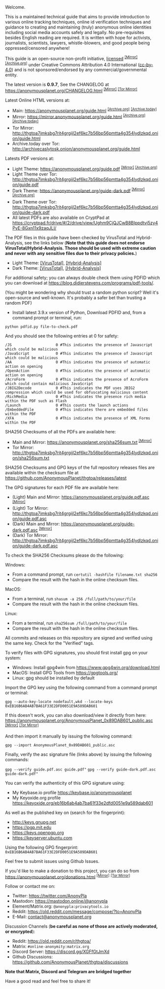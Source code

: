 Welcome.

This is a maintained technical guide that aims to provide introduction to various online tracking techniques, online id verification techniques and guidance to creating and maintaining (truly) anonymous online identities including social media accounts safely and legally. No pre-requisites besides English reading are required. It is written with hope for activists, journalists, scientists, lawyers, whistle-blowers, and good people being oppressed/censored anywhere!

This guide is an open-source non-profit initiative, [licensed] <sup>[[Mirror]][8]</sup> <sup>[[Archive.org]][9]</sup> under Creative Commons Attribution 4.0 International ([cc-by-4.0]) and is not sponsored/endorsed by any commercial/governmental entity.

The latest version is **0.9.7**, See the CHANGELOG at <https://anonymousplanet.org/CHANGELOG.html> <sup>[[Mirror]][10]</sup> <sup>[[Tor Mirror]][15]</sup>

Latest Online HTML versions at:
- Main: <https://anonymousplanet.org/guide.html> <sup>[[Archive.org]][6]</sup> <sup>[[Archive.today]][7]</sup> 
- Mirror: <https://mirror.anonymousplanet.org/guide.html> <sup>[[Archive.org]][5]</sup> <sup>[[Archive.today]][19]</sup> 
- Tor Mirror: <http://thgtoa7imksbg7rit4grgijl2ef6kc7b56bp56pmtta4g354lydlzkqd.onion/guide.html> 
- Archive.today over Tor: <http://archivecaslytosk.onion/anonymousplanet.org/guide.html>

Latests PDF versions at:
- Light Theme: <https://anonymousplanet.org/guide.pdf> <sup>[[Mirror]][1]</sup> <sup>[[Archive.org]][2]</sup> 
- Light Theme over Tor: <http://thgtoa7imksbg7rit4grgijl2ef6kc7b56bp56pmtta4g354lydlzkqd.onion/guide.pdf> 
- Dark Theme: <https://anonymousplanet.org/guide-dark.pdf> <sup>[[Mirror]][3]</sup> <sup>[[Archive.org]][4]</sup> 
- Dark Theme over Tor: <http://thgtoa7imksbg7rit4grgijl2ef6kc7b56bp56pmtta4g354lydlzkqd.onion/guide-dark.pdf>
- All latest PDFs are also available on CryptPad at <https://cryptpad.fr/drive/#/2/drive/view/Ughm9CjQJCwB8BIppdtvj5zy4PyE-8Gxn11x9zaqJLI/>

The PDF files in this guide have been checked by VirusTotal and Hybrid-Analysis, see the links below (**Note that this guide does not endorse VirusTotal/Hybrid-Analysis. Those should be used with extreme caution and never with any sensitive files due to their privacy policies.**)
- Light Theme: [[VirusTotal]][light_virustotal], [[Hybrid-Analysis]][light_hybrid_analysis]
- Dark Theme: [[VirusTotal]][dark_virustotal], [[Hybrid-Analysis]][dark_hybrid_analysis]

For additional safety; you can always double check them using PDFID which you can download at <https://blog.didierstevens.com/programs/pdf-tools/>. 

(You might be wondering why should trust a random python script? Well it's open-source and well-known. It's probably a safer bet than trusting a random PDF)

- Install latest 3.9.x version of Python, Download PDFID and, from a command prompt or terminal, run:

```python pdfid.py file-to-check.pdf```

And you should see the following entries at 0 for safety:

```
/JS                    0 #This indicates the presence of Javascript which could be malicious
/JavaScript            0 #This indicates the presence of Javascript which could be malicious
/AA                    0 #This indicates the presence of automatic action on opening
/OpenAction            0 #This indicates the presence of automatic action on opening
/AcroForm              0 #This indicates the presence of AcroForm which could contain malicious JavaScript
/JBIG2Decode           0 #This indicates the PDF uses JBIG2 compression which could be used for obfuscating malicious content
/RichMedia             0 #This indicates the presence rich media within the PDF such as Flash
/Launch                0 #This counts the launch actions
/EmbeddedFile          0 #This indicates there are embedded files within the PDF
/XFA                   0 #This indicates the presence of XML Forms within the PDF
```

SHA256 Checksums of all the PDFs are available here: 
- Main and Mirror: <https://anonymousplanet.org/sha256sum.txt> <sup>[[Mirror]][11]</sup>
- Tor Mirror: <http://thgtoa7imksbg7rit4grgijl2ef6kc7b56bp56pmtta4g354lydlzkqd.onion/sha256sum.txt>

SHA256 Checksums and GPG keys of the full repository releases files are available within the checksum file at <https://github.com/AnonymousPlanet/thgtoa/releases/latest>

The GPG signatures for each PDF file are available here:
- (Light) Main and Mirror: <https://anonymousplanet.org/guide.pdf.asc> <sup>[[Mirror]][17]</sup>
- (Light) Tor Mirror: <http://thgtoa7imksbg7rit4grgijl2ef6kc7b56bp56pmtta4g354lydlzkqd.onion/guide.pdf.asc>
- (Dark) Main and Mirror: <https://anonymousplanet.org/guide-dark.pdf.asc>  <sup>[[Mirror]][18]</sup>
- (Dark) Tor Mirror: <http://thgtoa7imksbg7rit4grgijl2ef6kc7b56bp56pmtta4g354lydlzkqd.onion/guide-dark.pdf.asc>

To check the SHA256 Checksums please do the following:

Windows:
- From a command prompt, run ```certutil -hashfile filename.txt sha256```
- Compare the result with the hash in the online checksum files.

MacOS:
- From a terminal, run ```shasum -a 256 /full/path/to/your/file```
- Compare the result with the hash in the online checksum files.

Linux: 
- From a terminal, run ```sha256sum /full/path/to/your/file```
- Compare the result with the hash in the online checksum files.

All commits and releases on this repository are signed and verified using the same key. Check for the "Verified" tags.

To verify files with GPG signatures, you should first install gpg on your system:
- Windows: Install gpg4win from <https://www.gpg4win.org/download.html>
- MacOS: Install GPG Tools from <https://gpgtools.org/>
- Linux: gpg should be installed by default

Import the GPG key using the following command from a command prompt or terminal:

```gpg --auto-key-locate nodefault,wkd --locate-keys 0xEB16B6AB4AB7BA61F33E2DFD0051E9A589DAB601```

If this doesn't work, you can also download/view it directly from here: <https://anonymousplanet.org/AnonymousPlanet_0x89DAB601_public.asc> <sup>[[Mirror]][12]</sup> <sup>[[Tor Mirror]][14]</sup>

And then import it manually by issuing the following command:

```gpg --import AnonymousPlanet_0x89DAB601_public.asc```

Finally, verify the asc signature file (links above) by issuing the following commands: 

```gpg --verify guide.pdf.asc guide.pdf"```
```gpg --verify guide-dark.pdf.asc guide-dark.pdf"```

You can verify the authenticity of this GPG signature using:
- My Keybase.io profile <https://keybase.io/anonymousplanet>
- My Keyoxide.org profile <https://keyoxide.org/eb16b6ab4ab7ba61f33e2dfd0051e9a589dab601>

As well as the published key on (search for the fingerprint):
- <http://keys.gnupg.net>
- <https://pgp.mit.edu>
- <https://keys.openpgp.org>
- <https://keyserver.ubuntu.com> 

Using the following GPG fingerprint: ```0xEB16B6AB4AB7BA61F33E2DFD0051E9A589DAB601```

Feel free to submit issues using Github Issues.

If you'd like to make a donation to this project, you can do so from <https://anonymousplanet.org/donations.html> <sup>[[Mirror]][13]</sup> <sup>[[Tor Mirror]][16]</sup>

Follow or contact me on: 
- Twitter: <https://twitter.com/AnonyPla>
- Mastodon: <https://mastodon.online/@anonypla>
- Element/Matrix.org: ```@anonypla:privacytools.io```
- Reddit: <https://old.reddit.com/message/compose/?to=AnonyPla>
- E-Mail: <contact@anonymousplanet.org>

Discussion Channels (**be careful as none of those are actively moderated, or encrypted**):
- Reddit: <https://old.reddit.com/r/thgtoa/>
- Matrix: ```#online-anonymity:matrix.org```
- Discord Server: <https://discord.gg/XGFfGtJmXd>
- Github Discussions: <https://github.com/AnonymousPlanet/thgtoa/discussions>

**Note that Matrix, Discord and Telegram are bridged together**

Have a good read and feel free to share it!

[cc-by-4.0]: https://creativecommons.org/licenses/by/4.0/
[licensed]: https://anonymousplanet.org/LICENSE.html
[light_virustotal]: https://www.virustotal.com/gui/file/e1c044a7b870655c79fd1e3187a9153623a2e628005046c06a46adc208b1a561/detection
[light_hybrid_analysis]: https://hybrid-analysis.com/sample/e1c044a7b870655c79fd1e3187a9153623a2e628005046c06a46adc208b1a561
[dark_virustotal]: https://www.virustotal.com/gui/file/611ecb3e3ed345dd6ba392c32a48f99e39917d21c53562b178aaabf0e27b8882/detection
[dark_hybrid_analysis]: https://hybrid-analysis.com/sample/611ecb3e3ed345dd6ba392c32a48f99e39917d21c53562b178aaabf0e27b8882
[1]: https://mirror.anonymousplanet.org/guide.pdf 
[2]: https://web.archive.org/web/https://anonymousplanet.org/guide.pdf
[3]: https://mirror.anonymousplanet.org/guide-dark.pdf 
[4]: https://web.archive.org/web/https://anonymousplanet.org/guide-dark.pdf
[5]: https://web.archive.org/web/https://mirror.anonymousplanet.org/guide.html
[6]: https://web.archive.org/web/https://anonymousplanet.org/guide.html
[7]: https://archive.fo/anonymousplanet.org/guide.html
[8]: https://mirror.anonymousplanet.org/LICENSE.html
[9]: https://web.archive.org/web/https://anonymousplanet.org/LICENSE.html
[10]: https://mirror.anonymousplanet.org/CHANGELOG.html
[11]: https://mirror.anonymousplanet.org/sha256sum.txt
[12]: https://mirror.anonymousplanet.org/AnonymousPlanet_0x89DAB601_public.asc
[13]: https://mirror.anonymousplanet.org/donations.html
[14]: http://thgtoa7imksbg7rit4grgijl2ef6kc7b56bp56pmtta4g354lydlzkqd.onion/AnonymousPlanet_0x89DAB601_public.asc
[15]: http://thgtoa7imksbg7rit4grgijl2ef6kc7b56bp56pmtta4g354lydlzkqd.onion/CHANGELOG.html
[16]: http://thgtoa7imksbg7rit4grgijl2ef6kc7b56bp56pmtta4g354lydlzkqd.onion/donations.html
[17]: https://mirror.anonymousplanet.org/guide.pdf.asc
[18]: https://mirror.anonymousplanet.org/guide-dark.pdf.asc
[19]: https://archive.fo/mirror.anonymousplanet.org/guide.html